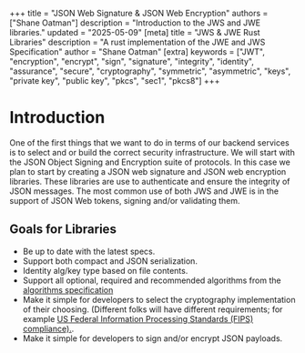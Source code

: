 +++
title = "JSON Web Signature & JSON Web Encryption"
authors = ["Shane Oatman"]
description = "Introduction to the JWS and JWE libraries."
updated = "2025-05-09"
[meta]
    title = "JWS & JWE Rust Libraries"
    description = "A rust implementation of the JWE and JWS Specification"
    author = "Shane Oatman"
[extra]
keywords = ["JWT", "encryption", "encrypt", "sign", "signature", "integrity", "identity", "assurance", "secure",  "cryptography", "symmetric", "asymmetric", "keys", "private key", "public key", "pkcs", "sec1", "pkcs8"]
+++

# Introduction

One of the first things that we want to do in terms of our backend services is to select and or build the correct security infrastructure.  We will start with the JSON Object Signing and Encryption suite of protocols.  In this case we plan to start by creating a JSON web signature and JSON web encryption libraries.  These libraries are use to authenticate and ensure the integrity of JSON messages.  The most common use of both JWS and JWE is in the support of JSON Web tokens, signing and/or validating them.

## Goals for Libraries

- Be up to date with the latest specs.
- Support both compact and JSON serialization.
- Identity alg/key type based on file contents.
- Support all optional, required and recommended algorithms from the [algorithms specification](https://www.iana.org/assignments/jose/jose.xhtml#web-signature-encryption-algorithms)
- Make it simple for developers to select the cryptography implementation of their choosing.  (Different folks will have different requirements; for example [US Federal Information Processing Standards (FIPS) compliance).](https://www.nist.gov/standardsgov/compliance-faqs-federal-information-processing-standards-fips).
- Make it simple for developers to sign and/or encrypt JSON payloads.
